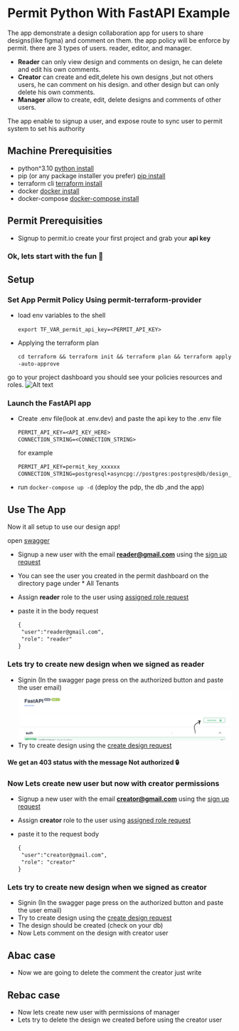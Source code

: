 



# Permit Python With FastAPI Example

The app demonstrate a design collaboration app
for users to share designs(like figma) and comment on them. the app policy will be enforce by permit. there are 3 types of users.
reader, editor, and manager.

- **Reader** can only view design and comments on design, he can delete and edit his own comments.
- **Creator** can create and edit,delete his own designs ,but not others users, he can comment on his design. and other design but can only delete his own comments.
- **Manager** allow to create, edit, delete designs and comments of other users.

The app enable to signup a user, and expose route to sync user to permit system to 
set his authority 


## Machine Prerequisities
- python^3.10 [python install](https://www.python.org/downloads/)
- pip (or any package installer you prefer) [pip install](https://pip.pypa.io/en/stable/cli/pip_install/)
- terraform cli [terraform install](https://developer.hashicorp.com/terraform/tutorials/aws-get-started/install-cli)
- docker [docker install](https://docs.docker.com/engine/install/)
- docker-compose [docker-compose install](https://docs.docker.com/compose/install/)

## Permit Prerequisities
- Signup to permit.io create your first project and grab your **api key** 
 
### Ok, lets start with the fun 🐶

## Setup
### Set App Permit Policy Using permit-terraform-provider
- load env variables to the shell

  ``` export TF_VAR_permit_api_key=<PERMIT_API_KEY> ```

- Applying the terraform plan
  ```
  cd terraform && terraform init && terraform plan && terraform apply -auto-approve
  ```

go to your project dashboard you should see your policies resources and roles.
![Alt text](assets/policy-editor.png)

### Launch the FastAPI app

- Create .env file(look at .env.dev) and paste the api key to the .env file 
  ```
  PERMIT_API_KEY=<API_KEY_HERE>
  CONNECTION_STRING=<CONNECTION_STRING>
  ```

  for example 
  ```
  PERMIT_API_KEY=permit_key_xxxxxx
  CONNECTION_STRING=postgresql+asyncpg://postgres:postgres@db/design_app_db
  ```
 - run ``` docker-compose up -d ``` (deploy the pdp, the db ,and the app)

 ## Use The App
 Now it all setup to use our design app!

 open [swagger](http://127.0.0.1:8000/docs)

 - Signup a new user with the email **reader@gmail.com** using the [sign up request](http://127.0.0.1:8000/docs#/auth/create_user_route_auth_signup__post)

  - You can see the user you created in the permit dashboard on the directory page under * All Tenants

 - Assign **reader** role to the user using [assigned role request](http://127.0.0.1:8000/docs#/auth/assigned_role_to_user_auth_assign_role_post)

- paste it in the body request
   ```
  {   
    "user":"reader@gmail.com",
    "role": "reader"
  }
    ```

 ### Lets try to create new design when we signed as reader 
 - Signin (In the swagger page press on the authorized button and paste the user email)
 ![Alt text](assets/auth-button.png)
 - Try to create design using the [create design request](http://127.0.0.1:8000/docs#/design/create_design_design_post)
 #### We get an 403 status with the message Not authorized 🔒

 ### Now Lets create new user but now with **creator** permissions

  - Signup a new user with the email **creator@gmail.com** using the [sign up request](http://127.0.0.1:8000/docs#/auth/create_user_route_auth_signup__post)

 - Assign **creator** role to the user using [assigned role request](http://127.0.0.1:8000/docs#/auth/assigned_role_to_user_auth_assign_role_post)
    
- paste it to the request body 
   ```
  {   
    "user":"creator@gmail.com",
    "role": "creator"
  }
    ```

 ### Lets try to create new design when we signed as creator 
 - Signin (In the swagger page press on the authorized button and paste the user email)
 - Try to create design using the [create design request](http://127.0.0.1:8000/docs#/design/create_design_design_post)
 - The design should be created (check on your db)
 - Now Lets comment on the design with creator user

 ## Abac case 
 - Now we are going to delete the comment the creator just write  
 
 ## Rebac case 
 - Now lets create new user with permissions of manager 
 - Lets try to delete the design we created before using the creator user
 

    

